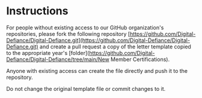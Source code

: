 # Instructions

For people without existing access to our GitHub organization's repositories, please fork the following repository [https://github.com/Digital-Defiance/Digital-Defiance.git](https://github.com/Digital-Defiance/Digital-Defiance.git) and create a pull request a copy of the letter template copied to the appropriate year's [folder](https://github.com/Digital-Defiance/Digital-Defiance/tree/main/New Member Certifications).

Anyone with existing access can create the file directly and push it to the repository.

Do not change the original template file or commit changes to it.